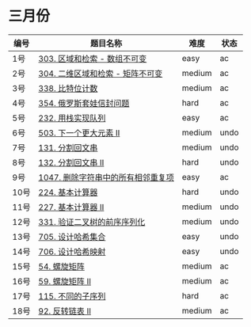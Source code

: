 # 三月份

**编号**|**题目名称**|**难度**|**状态**
--------|------------|--------|--------
1号|[303. 区域和检索 - 数组不可变](./第1题%20303.%20区域和检索%20-%20数组不可变)|easy|ac
2号|[304. 二维区域和检索 - 矩阵不可变](./第2题%20304.%20二维区域和检索%20-%20矩阵不可变)|medium|ac
3号|[338. 比特位计数](./第3题%20338.%20比特位计数)|medium|ac
4号|[354. 俄罗斯套娃信封问题](./第4题%20354.%20俄罗斯套娃信封问题)|hard|ac
5号|[232. 用栈实现队列](./第5题%20232.%20用栈实现队列)|easy|ac
6号|[503. 下一个更大元素 II](./第6题%20503.%20下一个更大元素%20II)|medium|undo
7号|[131. 分割回文串](./第7题%20131.%20分割回文串)|medium|undo
8号|[132. 分割回文串 II](./第8题%20132.%20分割回文串%20II)|hard|undo
9号|[1047. 删除字符串中的所有相邻重复项](./第9题%201047.%20删除字符串中的所有相邻重复项)|easy|ac
10号|[224. 基本计算器](./第10题%20224.%20基本计算器)|hard|undo
11号|[227. 基本计算器 II](./第11题%20227.%20基本计算器%20II)|medium|undo
12号|[331. 验证二叉树的前序序列化](./第12题%20331.%20验证二叉树的前序序列化)|medium|undo
13号|[705. 设计哈希集合](./第13题%20705.%20设计哈希集合)|easy|undo
14号|[706. 设计哈希映射](./第14题%20706.%20设计哈希集合)|easy|undo
15号|[54. 螺旋矩阵](./第15题%2054.%20螺旋矩阵)|medium|ac
16号|[59. 螺旋矩阵 II](./第16题%2059.%20螺旋矩阵%20II)|medium|ac
17号|[115. 不同的子序列](./第17题%20115.%20不同的子序列)|hard|ac
18号|[92. 反转链表 II](./第18题%2092.%20反转链表%20II)|medium|ac
